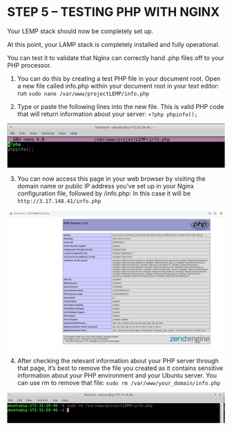 # STEP 5 – TESTING PHP WITH NGINX

Your LEMP stack should now be completely set up.

At this point, your LAMP stack is completely installed and fully operational.

You can test it to validate that Nginx can correctly hand .php files off to your PHP processor.

1. You can do this by creating a test PHP file in your document root. Open a new file called info.php within your document root in your text editor: run `sudo nano /var/www/projectLEMP/info.php`

2. Type or paste the following lines into the new file. This is valid PHP code that will return information about your server:
`<?php
phpinfo();`

![](assets/testing-php-with-nginx/create-php.png)

3. You can now access this page in your web browser by visiting the domain name or public IP address you’ve set up in your Nginx configuration file, followed by /info.php: In this case it will be `http://3.17.148.41/info.php`

![](assets/testing-php-with-nginx/webpage-php.png)

4. After checking the relevant information about your PHP server through that page, it’s best to remove the file you created as it contains sensitive information about your PHP environment and your Ubuntu server. You can use rm to remove that file:
`sudo rm /var/www/your_domain/info.php`

![](assets/testing-php-with-nginx/remove-file.png)

